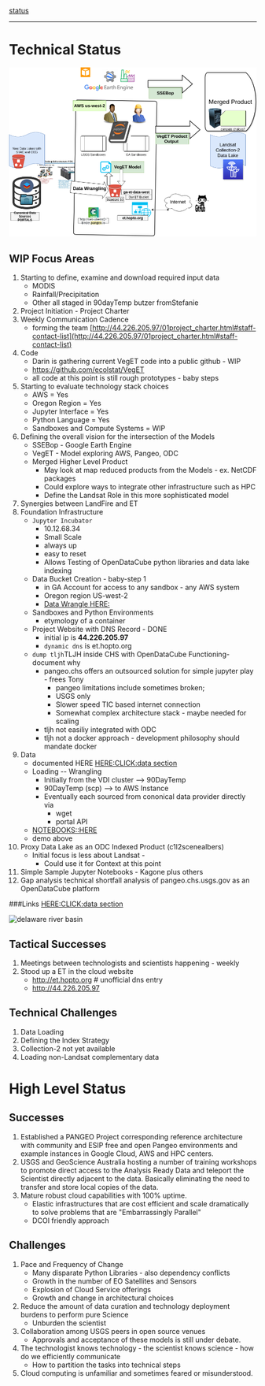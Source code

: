 <u>status</u>

---

# Technical Status

![cartoon](https://raw.githubusercontent.com/tonybutzer/assets/master/et/et-infra-cartoon.png)

## WIP Focus Areas
1. Starting to define, examine and download required input data
	- MODIS
	- Rainfall/Precipitation
	- Other all staged in 90dayTemp butzer fromStefanie
1. Project Initiation - Project Charter
2. Weekly Communication Cadence
	- forming the team [http://44.226.205.97/01project_charter.html#staff-contact-list](http://44.226.205.97/01project_charter.html#staff-contact-list)
2. Code
	- Darin is gathering current VegET code into a public github - WIP
	- https://github.com/ecolstat/VegET
	- all code at this point is still rough prototypes - baby steps
2. Starting to evaluate technology stack choices
	- AWS = Yes
	- Oregon Region = Yes
	- Jupyter Interface = Yes
	- Python Language = Yes
	- Sandboxes and Compute Systems = WIP
2. Defining the overall vision for the intersection of the Models
	- SSEBop - Google Earth Engine 
	- VegET - Model exploring AWS, Pangeo, ODC
	- Merged Higher Level Product
		- May look at map reduced products from the Models - ex. NetCDF packages
		- Could explore ways to integrate other infrastructure such as HPC
		- Define the Landsat Role in this more sophisticated model
2. Synergies between LandFire and ET
3. Foundation Infrastructure
	- `Jupyter Incubator`
		- 10.12.68.34
		- Small Scale
		- always up
		- easy to reset
		- Allows Testing of OpenDataCube python libraries and data lake indexing
	- Data Bucket Creation - baby-step 1
		- in GA Account for access to any sandbox - any AWS system
		- Oregon region US-west-2
		- [Data Wrangle HERE:](http://44.226.205.97/35data_wrangle.html)
	- Sandboxes and Python Environments
		- etymology of a container
	- Project Website with DNS Record - DONE
		- initial ip is **44.226.205.97**
		- ```dynamic dns``` is et.hopto.org
	- ```dump tljh```TLJH inside CHS with OpenDataCube Functioning- document why
		- pangeo.chs offers an outsourced solution for simple jupyter play - frees Tony
			- pangeo limitations include sometimes broken;
			- USGS only
			- Slower speed TIC based internet connection
			- Somewhat complex architecture stack - maybe needed for scaling
		- tljh not easiliy integrated with ODC
		- tljh not a docker approach - development philosophy should mandate docker
5. Data
	- documented HERE
[HERE:CLICK:data section](http://44.226.205.97/30Data.html#current-input-data-to-the-veget-model)
	- Loading -- Wrangling
		- Initially from the VDI cluster --> 90DayTemp
		- 90DayTemp (scp) --> to AWS Instance
		- Eventually each sourced from cononical data provider directly via
			- wget
			- portal API
	- [NOTEBOOKS::HERE](http://10.12.68.34/tree/notebook/05-Science-Outreach-Evaporation-Etc/00-et/00-bucket)
	- demo above
4. Proxy Data Lake as an ODC Indexed Product (c1l2scenealbers)
	- Initial focus is less about Landsat - 
		- Could use it for Context at this point
5. Simple Sample Jupyter Notebooks - Kagone plus others
6. Gap analysis technical shortfall analysis of pangeo.chs.usgs.gov as an OpenDataCube platform

###Links
[HERE:CLICK:data section](http://44.226.205.97/30Data.html#current-input-data-to-the-veget-model)

![delaware river basin](https://www.google.com/maps/vt/data=w3p7_pOuvvZgX-a1RoKW8ZSf1bXkbOrDzeiYg9XTw0bpVFU5myZM9Bd_NOSjCVSnzgPUpJcE3K2FKG1Yy5rp4H9dE3qkjPq9okWnSA63VGGkNRijWQ0IdtXjzhoW2TiA3MrxegRFlhBsucd9ayYECQZXynkEVM6hUrWm9ZOfdUvGLYQqhIqAN_YCaDRN4Hizs92PEryW1TLWpT10WqnUiCJcXX-PqKLXgK19bsYBKVBnbj8)

## Tactical Successes
1. Meetings between technologists and scientists happening - weekly
2. Stood up a ET in the cloud website
	- http://et.hopto.org  # unofficial dns entry
	- http://44.226.205.97

## Technical Challenges
1. Data Loading
2. Defining the Index Strategy
3. Collection-2 not yet available
4. Loading non-Landsat complementary data


# High Level Status

## Successes

1. Established a PANGEO Project corresponding reference architecture with community and ESIP free and open Pangeo environments and example instances in Google Cloud, AWS and HPC centers.
2. USGS and GeoScience Australia hosting a number of training workshops to promote direct access to the Analysis Ready Data and teleport the Scientist directly adjacent to the data. Basically eliminating the need to transfer and store local copies of the data. 
3. Mature robust cloud capabilities with 100% uptime.
	- Elastic infrastructures that are cost efficient and scale dramatically to solve problems that are "Embarrassingly Parallel"
	- DCOI friendly approach

## Challenges

1. Pace and Frequency of Change
	- Many disparate Python Libraries - also dependency conflicts
	- Growth in the number of EO Satellites and Sensors
	- Explosion of Cloud Service offerings
	- Growth and change in architectural choices
2. Reduce the amount of data curation and technology deployment burdens to perform pure Science
	- Unburden the scientist
3. Collaboration among USGS peers in open source venues
	- Approvals and acceptance of these models is still under debate.
4. The technologist knows technology - the scientist knows science - how do we efficiently communicate
	- How to partition the tasks into technical steps
5. Cloud computing is unfamiliar and sometimes feared or misunderstood.

